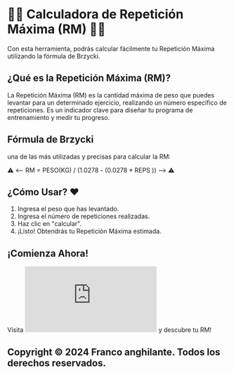# 🏋️‍♂️ Calculadora de Repetición Máxima (RM) 🏋️‍♀️

Con esta herramienta, podrás calcular fácilmente tu Repetición Máxima utilizando la fórmula de Brzycki.

## ¿Qué es la Repetición Máxima (RM)?

La Repetición Máxima (RM) es la cantidad máxima de peso que puedes levantar para un determinado ejercicio, realizando un número específico de repeticiones. Es un indicador clave para diseñar tu programa de entrenamiento y medir tu progreso.

## Fórmula de Brzycki

una de las más utilizadas y precisas para calcular la RM:

⚠️ <-- RM = PESO(KG) / (1.0278 - (0.0278 \* REPS )) --> ⚠️

## ¿Cómo Usar? ❤️

1. Ingresa el peso que has levantado.
2. Ingresa el número de repeticiones realizadas.
3. Haz clic en "calcular".
4. ¡Listo! Obtendrás tu Repetición Máxima estimada.

## ¡Comienza Ahora!

Visita  ![Calculator](http://calcrm.free.nf/index.html) y descubre tu RM!

## Copyright © 2024 Franco anghilante. Todos los derechos reservados.
